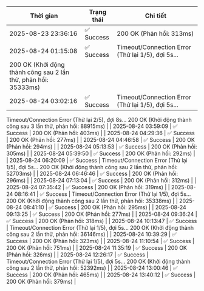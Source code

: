 | Thời gian | Trạng thái | Chi tiết |
|---|---|---|
| 2025-08-23 23:36:16 | ✅ Success | 200 OK (Phản hồi: 313ms) |
| 2025-08-24 01:15:08 | ✅ Success | Timeout/Connection Error (Thử lại 1/5), đợi 5s...
200 OK (Khởi động thành công sau 2 lần thử, phản hồi: 35333ms) |
| 2025-08-24 03:02:16 | ✅ Success | Timeout/Connection Error (Thử lại 1/5), đợi 5s...
Timeout/Connection Error (Thử lại 2/5), đợi 8s...
200 OK (Khởi động thành công sau 3 lần thử, phản hồi: 88915ms) |
| 2025-08-24 03:59:09 | ✅ Success | 200 OK (Phản hồi: 403ms) |
| 2025-08-24 04:29:36 | ✅ Success | 200 OK (Phản hồi: 277ms) |
| 2025-08-24 04:46:58 | ✅ Success | 200 OK (Phản hồi: 294ms) |
| 2025-08-24 05:13:53 | ✅ Success | 200 OK (Phản hồi: 305ms) |
| 2025-08-24 05:39:50 | ✅ Success | 200 OK (Phản hồi: 292ms) |
| 2025-08-24 06:20:09 | ✅ Success | Timeout/Connection Error (Thử lại 1/5), đợi 5s...
200 OK (Khởi động thành công sau 2 lần thử, phản hồi: 52703ms) |
| 2025-08-24 06:46:46 | ✅ Success | 200 OK (Phản hồi: 296ms) |
| 2025-08-24 07:13:04 | ✅ Success | 200 OK (Phản hồi: 312ms) |
| 2025-08-24 07:35:42 | ✅ Success | 200 OK (Phản hồi: 319ms) |
| 2025-08-24 08:16:41 | ✅ Success | Timeout/Connection Error (Thử lại 1/5), đợi 5s...
200 OK (Khởi động thành công sau 2 lần thử, phản hồi: 35338ms) |
| 2025-08-24 08:41:10 | ✅ Success | 200 OK (Phản hồi: 295ms) |
| 2025-08-24 09:13:25 | ✅ Success | 200 OK (Phản hồi: 277ms) |
| 2025-08-24 09:36:24 | ✅ Success | 200 OK (Phản hồi: 318ms) |
| 2025-08-24 10:13:47 | ✅ Success | Timeout/Connection Error (Thử lại 1/5), đợi 5s...
200 OK (Khởi động thành công sau 2 lần thử, phản hồi: 36146ms) |
| 2025-08-24 10:39:29 | ✅ Success | 200 OK (Phản hồi: 323ms) |
| 2025-08-24 11:10:54 | ✅ Success | 200 OK (Phản hồi: 751ms) |
| 2025-08-24 11:35:19 | ✅ Success | 200 OK (Phản hồi: 326ms) |
| 2025-08-24 12:26:17 | ✅ Success | Timeout/Connection Error (Thử lại 1/5), đợi 5s...
200 OK (Khởi động thành công sau 2 lần thử, phản hồi: 52392ms) |
| 2025-08-24 13:00:46 | ✅ Success | 200 OK (Phản hồi: 465ms) |
| 2025-08-24 13:40:12 | ✅ Success | 200 OK (Phản hồi: 379ms) |
